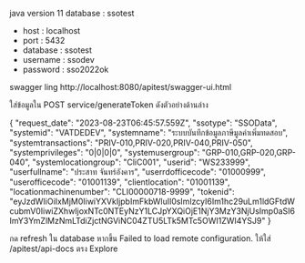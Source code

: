 java version 11
database : ssotest

* host : localhost
* port : 5432
* database : ssotest
* username : ssodev
* password : sso2022ok

swagger ling
http://localhost:8080/apitest/swagger-ui.html

ใส่ข้อมูลใน POST service/generateToken ดังตัวอย่างด้านล่าง

{
  "request_date": "2023-08-23T06:45:57.559Z",
  "ssotype": "SSOData",
  "systemid": "VATDEDEV",
  "systemname": "ระบบบันทึกข้อมูลภาษีมูลค่าเพิ่มทดสอบ",
  "systemtransactions": "PRIV-010,PRIV-020,PRIV-040,PRIV-050",
  "systemprivileges": "0|0|0|0",
  "systemusergroup": "GRP-010,GRP-020,GRP-040",
  "systemlocationgroup": "CliC001",
  "userid": "WS233999",
  "userfullname": "ประสาท จันทร์อังคาร",
  "userrdofficecode": "01000999",
  "userofficecode": "01001139",
  "clientlocation": "01001139",
  "locationmachinenumber": "CLI00000718-9999",
  "tokenid": "eyJzdWIiOiIxMjM0IiwiYXVkIjpbImFkbWluIl0sImlzcyI6Im1hc29uLm1ldGFtdWcubmV0IiwiZXhwIjoxNTc0NTEyNzY1LCJpYXQiOjE1NjY3MzY3NjUsImp0aSI6ImY3YmZlMzNmLTdiZjctNGViNC04ZTU5LTk5MTc5OWI1ZWI4YSJ9"
}

กด refresh ใน database
หากขึ้น Failed to load remote configuration. ให้ใส่ /apitest/api-docs ตรง Explore

